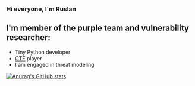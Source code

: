 ### Hi everyone, I'm Ruslan


## I'm  member of the purple team and vulnerability researcher:
* Tiny Python developer
* [CTF](https://ctftime.org/team/151934) player
* I am engaged in threat modeling

<!--
**eeenvik1/eeenvik1** is a ✨ _special_ ✨ repository because its `README.md` (this file) appears on your GitHub profile.

Here are some ideas to get you started:

- 🔭 I’m currently working on ...
- 🌱 I’m currently learning ...
- 👯 I’m looking to collaborate on ...
- 🤔 I’m looking for help with ...
- 💬 Ask me about ...
- 📫 How to reach me: ...
- 😄 Pronouns: ...
- ⚡ Fun fact: ...
-->
[![Anurag's GitHub stats](https://github-readme-stats.vercel.app/api?username=eeenvik1&show_icons=true&theme=tokyonight)](https://github.com/anuraghazra/github-readme-stats)
